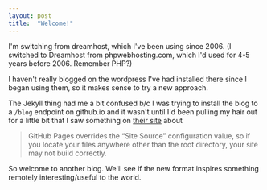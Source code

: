 ```yaml
---
layout: post
title:  "Welcome!"
---
```


I'm switching from dreamhost, which I've been using since 2006. (I switched to
Dreamhost from phpwebhosting.com, which I'd used for 4-5 years before 2006. Remember PHP?) 

I haven't really blogged on the wordpress I've had installed there since I began using
them, so it makes sense to try a new approach. 

The Jekyll thing had me a bit confused b/c I was trying to install the blog to
a `/blog` endpoint on github.io and it wasn't until I'd been pulling my hair out
for a little bit that I saw something on [their
site](https://jekyllrb.com/docs/github-pages/) about
> GitHub Pages overrides the “Site Source” configuration value, so if you locate your files anywhere other than the root directory, your site may not build correctly.

So welcome to another blog. We'll see if the new format inspires something
remotely interesting/useful to the world.
